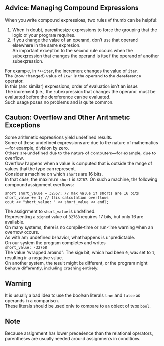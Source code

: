 ## Advice: Managing Compound Expressions
When you write compound expressions, two rules of thumb can be helpful:
1. When in doubt, parenthesize expressions to force the grouping that the logic of your program requires.
2. If you change the value of an operand, don’t use that operand elsewhere in the same expresion.<br>
An important exception to the second rule occurs when the subexpression that changes the operand is itself the operand of another subexpression.

For example, in `*++iter`, the increment changes the value of `iter`.<br>
The (now changed) value of `iter` is the operand to the dereference operator.<br>
In this (and similar) expressions, order of evaluation isn’t an issue.<br>
The increment (i.e., the subexpression that changes the operand) must be evaluated before the dereference can be evaluated.<br>
Such usage poses no problems and is quite common.

## Caution: Overflow and Other Arithmetic Exceptions
Some arithmetic expressions yield undefined results.<br>
Some of these undefined expressions are due to the nature of mathematics—for example, division by zero.<br>
Others are undefined due to the nature of computers—for example, due to overflow.<br>
Overflow happens when a value is computed that is outside the range of values that the type can represent.<br>
Consider a machine on which `short`s are 16 bits.<br>
In that case, the maximum `short` is `32767`. On such a machine, the following compound assignment overflows:
```
short short_value = 32767; // max value if shorts are 16 bits
short_value += 1; // this calculation overflows
cout << "short_value: " << short_value << endl;
```
The assignment to `short_value` is undefined.<br>
Representing a `signed` value of `32768` requires 17 bits, but only 16 are available.<br>
On many systems, there is no compile-time or run-time warning when an overflow occurs.<br>
As with any undefined behavior, what happens is unpredictable.<br>
On our system the program completes and writes
<br>
`short_value: -32768`
<br>
The value “wrapped around”: The sign bit, which had been `0`, was set to `1`, resulting in a negative value.<br>
On another system, the result might be different, or the program might behave differently, including crashing entirely.

## Warning
It is usually a bad idea to use the boolean literals `true` and `false` as operands in a comparison.<br>
These literals should be used only to compare to an object of type `bool`.

## Note
Because assignment has lower precedence than the relational operators, parentheses are usually needed around assignments in conditions.